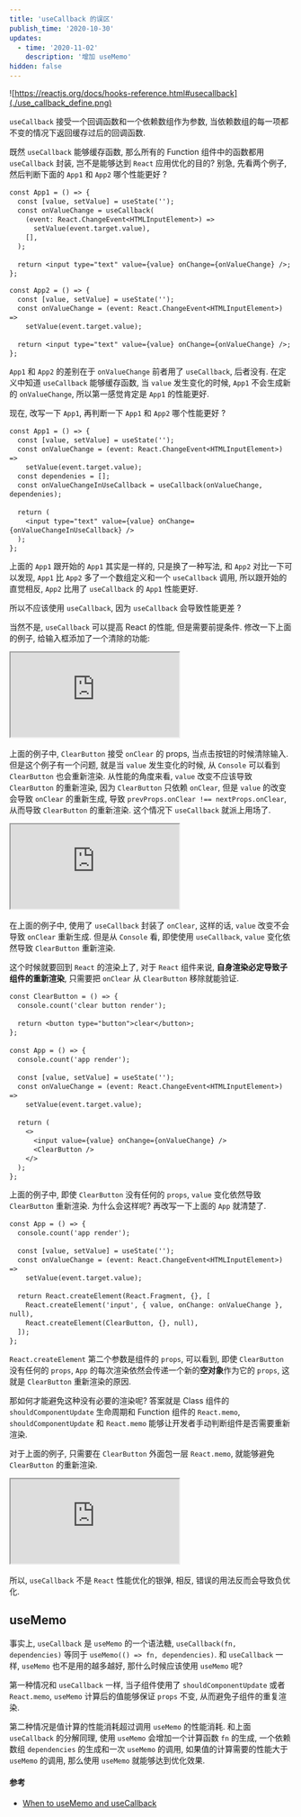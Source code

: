 ```yaml
---
title: 'useCallback 的误区'
publish_time: '2020-10-30'
updates:
  - time: '2020-11-02'
    description: '增加 useMemo'
hidden: false
---
```


![https://reactjs.org/docs/hooks-reference.html#usecallback](./use_callback_define.png)

`useCallback` 接受一个回调函数和一个依赖数组作为参数, 当依赖数组的每一项都不变的情况下返回缓存过后的回调函数.

既然 `useCallback` 能够缓存函数, 那么所有的 Function 组件中的函数都用 `useCallback` 封装, 岂不是能够达到 `React` 应用优化的目的? 别急, 先看两个例子, 然后判断下面的 `App1` 和 `App2` 哪个性能更好 ?

```tsx
const App1 = () => {
  const [value, setValue] = useState('');
  const onValueChange = useCallback(
    (event: React.ChangeEvent<HTMLInputElement>) =>
      setValue(event.target.value),
    [],
  );

  return <input type="text" value={value} onChange={onValueChange} />;
};
```

```tsx
const App2 = () => {
  const [value, setValue] = useState('');
  const onValueChange = (event: React.ChangeEvent<HTMLInputElement>) =>
    setValue(event.target.value);

  return <input type="text" value={value} onChange={onValueChange} />;
};
```

`App1` 和 `App2` 的差别在于 `onValueChange` 前者用了 `useCallback`, 后者没有. 在定义中知道 `useCallback` 能够缓存函数, 当 `value` 发生变化的时候, `App1` 不会生成新的 `onValueChange`, 所以第一感觉肯定是 `App1` 的性能更好.

现在, 改写一下 `App1`, 再判断一下 `App1` 和 `App2` 哪个性能更好 ?

```tsx
const App1 = () => {
  const [value, setValue] = useState('');
  const onValueChange = (event: React.ChangeEvent<HTMLInputElement>) =>
    setValue(event.target.value);
  const dependenies = [];
  const onValueChangeInUseCallback = useCallback(onValueChange, dependenies);

  return (
    <input type="text" value={value} onChange={onValueChangeInUseCallback} />
  );
};
```

上面的 `App1` 跟开始的 `App1` 其实是一样的, 只是换了一种写法, 和 `App2` 对比一下可以发现, `App1` 比 `App2` 多了一个数组定义和一个 `useCallback` 调用, 所以跟开始的直觉相反, `App2` 比用了 `useCallback` 的 `App1` 性能更好.

所以不应该使用 `useCallback`, 因为 `useCallback` 会导致性能更差 ?

当然不是, `useCallback` 可以提高 React 的性能, 但是需要前提条件. 修改一下上面的例子, 给输入框添加了一个清除的功能:

<iframe
  src="https://codesandbox.io/embed/nousecallback-yfzkq?fontsize=14&hidenavigation=1&theme=dark"
  title="no_use_callback"
></iframe>

上面的例子中, `ClearButton` 接受 `onClear` 的 props, 当点击按钮的时候清除输入. 但是这个例子有一个问题, 就是当 `value` 发生变化的时候, 从 `Console` 可以看到 `ClearButton` 也会重新渲染. 从性能的角度来看, `value` 改变不应该导致 `ClearButton` 的重新渲染, 因为 `ClearButton` 只依赖 `onClear`, 但是 `value` 的改变会导致 `onClear` 的重新生成, 导致 `prevProps.onClear !== nextProps.onClear`, 从而导致 `ClearButton` 的重新渲染. 这个情况下 `useCallback` 就派上用场了.

<iframe
  src="https://codesandbox.io/embed/usecallback-vf9b8?fontsize=14&hidenavigation=1&theme=dark"
  title="use_callback"
></iframe>

在上面的例子中, 使用了 `useCallback` 封装了 `onClear`, 这样的话, `value` 改变不会导致 `onClear` 重新生成. 但是从 `Console` 看, 即使使用 `useCallback`, `value` 变化依然导致 `ClearButton` 重新渲染.

这个时候就要回到 `React` 的渲染上了, 对于 `React` 组件来说, **自身渲染必定导致子组件的重新渲染**, 只需要把 `onClear` 从 `ClearButton` 移除就能验证.

```tsx
const ClearButton = () => {
  console.count('clear button render');

  return <button type="button">clear</button>;
};

const App = () => {
  console.count('app render');

  const [value, setValue] = useState('');
  const onValueChange = (event: React.ChangeEvent<HTMLInputElement>) =>
    setValue(event.target.value);

  return (
    <>
      <input value={value} onChange={onValueChange} />
      <ClearButton />
    </>
  );
};
```

上面的例子中, 即使 `ClearButton` 没有任何的 `props`, `value` 变化依然导致 `ClearButton` 重新渲染. 为什么会这样呢? 再改写一下上面的 `App` 就清楚了.

```tsx
const App = () => {
  console.count('app render');

  const [value, setValue] = useState('');
  const onValueChange = (event: React.ChangeEvent<HTMLInputElement>) =>
    setValue(event.target.value);

  return React.createElement(React.Fragment, {}, [
    React.createElement('input', { value, onChange: onValueChange }, null),
    React.createElement(ClearButton, {}, null),
  ]);
};
```

`React.createElement` 第二个参数是组件的 `props`, 可以看到, 即使 `ClearButton` 没有任何的 `props`, `App` 的每次渲染依然会传递一个新的**空对象**作为它的 `props`, 这就是 `ClearButton` 重新渲染的原因.

那如何才能避免这种没有必要的渲染呢? 答案就是 Class 组件的 `shouldComponentUpdate` 生命周期和 Function 组件的 `React.memo`, `shouldComponentUpdate` 和 `React.memo` 能够让开发者手动判断组件是否需要重新渲染.

对于上面的例子, 只需要在 `ClearButton` 外面包一层 `React.memo`, 就能够避免 `ClearButton` 的重新渲染.

<iframe
  src="https://codesandbox.io/embed/usecallbackwithmemo-h74x0?fontsize=14&hidenavigation=1&theme=dark"
  title="use_callback_with_memo"
></iframe>

所以, `useCallback` 不是 `React` 性能优化的银弹, 相反, 错误的用法反而会导致负优化.

## useMemo

事实上, `useCallback` 是 `useMemo` 的一个语法糖, `useCallback(fn, dependencies)` 等同于 `useMemo(() => fn, dependencies)`. 和 `useCallback` 一样, `useMemo` 也不是用的越多越好, 那什么时候应该使用 `useMemo` 呢?

第一种情况和 `useCallback` 一样, 当子组件使用了 `shouldComponentUpdate` 或者 `React.memo`, `useMemo` 计算后的值能够保证 `props` 不变, 从而避免子组件的重复渲染.

第二种情况是值计算的性能消耗超过调用 `useMemo` 的性能消耗. 和上面 `useCallback` 的分解同理, 使用 `useMemo` 会增加一个计算函数 `fn` 的生成, 一个依赖数组 `dependencies` 的生成和一次 `useMemo` 的调用, 如果值的计算需要的性能大于 `useMemo` 的调用, 那么使用 `useMemo` 就能够达到优化效果.

#### 参考

- [When to useMemo and useCallback](https://kentcdodds.com/blog/usememo-and-usecallback)

